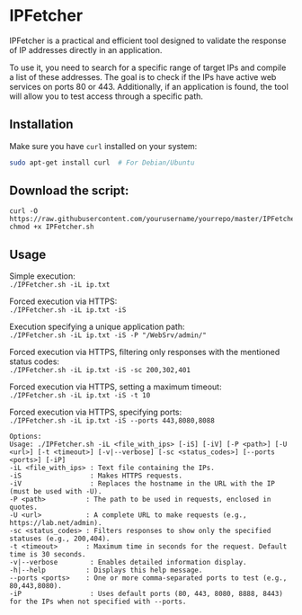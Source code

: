 # IPFetcher

IPFetcher is a practical and efficient tool designed to validate the response of IP addresses directly in an application.

To use it, you need to search for a specific range of target IPs and compile a list of these addresses. The goal is to check if the IPs have active web services on ports 80 or 443. Additionally, if an application is found, the tool will allow you to test access through a specific path.

## Installation

Make sure you have `curl` installed on your system:

```bash
sudo apt-get install curl  # For Debian/Ubuntu
```
## Download the script:
```
curl -O https://raw.githubusercontent.com/yourusername/yourrepo/master/IPFetcher.sh
chmod +x IPFetcher.sh
```

## Usage

Simple execution:<br>
`./IPFetcher.sh -iL ip.txt`

Forced execution via HTTPS:<br>
`./IPFetcher.sh -iL ip.txt -iS`

Execution specifying a unique application path:<br>
`./IPFetcher.sh -iL ip.txt -iS -P "/WebSrv/admin/"`

Forced execution via HTTPS, filtering only responses with the mentioned status codes:<br>
`./IPFetcher.sh -iL ip.txt -iS -sc 200,302,401`

Forced execution via HTTPS, setting a maximum timeout:<br>
`./IPFetcher.sh -iL ip.txt -iS -t 10`

Forced execution via HTTPS, specifying ports:<br>
`./IPFetcher.sh -iL ip.txt -iS --ports 443,8080,8088`

```
Options:
Usage: ./IPFetcher.sh -iL <file_with_ips> [-iS] [-iV] [-P <path>] [-U <url>] [-t <timeout>] [-v|--verbose] [-sc <status_codes>] [--ports <ports>] [-iP]
-iL <file_with_ips> : Text file containing the IPs.
-iS                 : Makes HTTPS requests.
-iV                 : Replaces the hostname in the URL with the IP (must be used with -U).
-P <path>          : The path to be used in requests, enclosed in quotes.
-U <url>           : A complete URL to make requests (e.g., https://lab.net/admin).
-sc <status_codes> : Filters responses to show only the specified statuses (e.g., 200,404).
-t <timeout>       : Maximum time in seconds for the request. Default time is 30 seconds.
-v|--verbose        : Enables detailed information display.
-h|--help          : Displays this help message.
--ports <ports>    : One or more comma-separated ports to test (e.g., 80,443,8080).
-iP                 : Uses default ports (80, 443, 8080, 8888, 8443) for the IPs when not specified with --ports.
```
